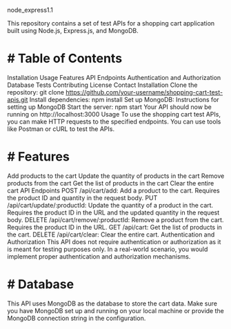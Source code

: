 node_express1.1

This repository contains a set of test APIs for a shopping cart application built using Node.js, Express.js, and MongoDB.

# #  Table of Contents
Installation
Usage
Features
API Endpoints
Authentication and Authorization
Database
Tests
Contributing
License
Contact
Installation
Clone the repository: git clone https://github.com/your-username/shopping-cart-test-apis.git
Install dependencies: npm install
Set up MongoDB: Instructions for setting up MongoDB
Start the server: npm start
Your API should now be running on http://localhost:3000
Usage
To use the shopping cart test APIs, you can make HTTP requests to the specified endpoints. You can use tools like Postman or cURL to test the APIs.

# # Features
Add products to the cart
Update the quantity of products in the cart
Remove products from the cart
Get the list of products in the cart
Clear the entire cart
API Endpoints
POST /api/cart/add: Add a product to the cart. Requires the product ID and quantity in the request body.
PUT /api/cart/update/:productId: Update the quantity of a product in the cart. Requires the product ID in the URL and the updated quantity in the request body.
DELETE /api/cart/remove/:productId: Remove a product from the cart. Requires the product ID in the URL.
GET /api/cart: Get the list of products in the cart.
DELETE /api/cart/clear: Clear the entire cart.
Authentication and Authorization
This API does not require authentication or authorization as it is meant for testing purposes only. In a real-world scenario, you would implement proper authentication and authorization mechanisms.

# # Database
This API uses MongoDB as the database to store the cart data. Make sure you have MongoDB set up and running on your local machine or provide the MongoDB connection string in the configuration.


